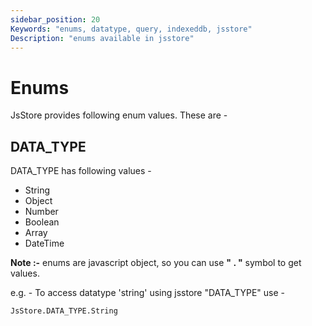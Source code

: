 ```yaml
---
sidebar_position: 20
Keywords: "enums, datatype, query, indexeddb, jsstore"
Description: "enums available in jsstore"
---
```


# Enums
JsStore provides following enum values. These are -

## DATA_TYPE

DATA_TYPE has following values -

* String
* Object
* Number
* Boolean
* Array
* DateTime

**Note :-** enums are javascript object, so you can use **" . "** symbol to get values.

e.g. - To access datatype 'string' using jsstore "DATA\_TYPE" use - 

```
JsStore.DATA_TYPE.String
```